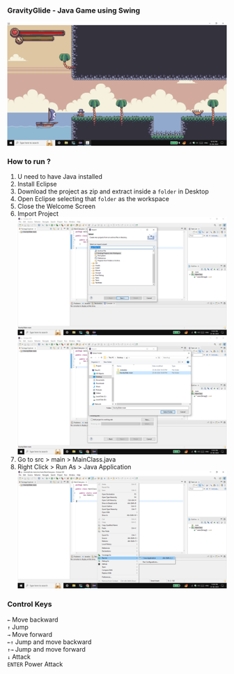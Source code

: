 ### GravityGlide - Java Game using Swing

![game](https://github.com/arkapg211002/GravityGlide/blob/main/Screenshot%20(755).png)

### How to run ?
1. U need to have Java installed
2. Install Eclipse
3. Download the project as zip and extract inside a `folder` in Desktop
4. Open Eclipse selecting that `folder` as the workspace
5. Close the Welcome Screen
6. Import Project
![i1](https://github.com/arkapg211002/GravityGlide/blob/main/import1.png)
![i2](https://github.com/arkapg211002/GravityGlide/blob/main/import2.png)
7. Go to src > main > MainClass.java
8. Right Click > Run As > Java Application
![run](https://github.com/arkapg211002/GravityGlide/blob/main/run.png)

### Control Keys

`←` Move backward </br>
`↑` Jump </br>
`→` Move forward </br>
`←↑` Jump and move backward </br>
`↑→` Jump and move forward </br>
`↓` Attack </br>
`ENTER` Power Attack
